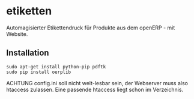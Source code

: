 etiketten
=========

Automagisierter Etikettendruck für Produkte aus dem openERP - mit Website.

Installation
------------

```
sudo apt-get install python-pip pdftk
sudo pip install oerplib
```

ACHTUNG config.ini soll nicht welt-lesbar sein, der Webserver muss also htaccess zulassen. Eine passende htaccess liegt schon im Verzeichnis.
